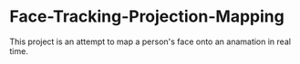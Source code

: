 # Face-Tracking-Projection-Mapping
This project is an attempt to map a person's face onto an anamation in real time.
